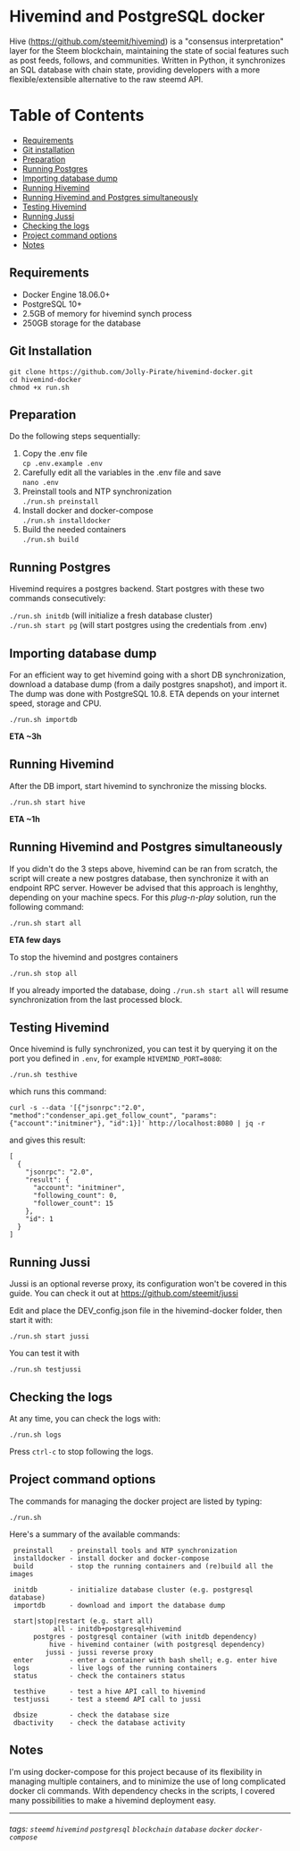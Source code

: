 Hivemind and PostgreSQL docker
===
Hive (https://github.com/steemit/hivemind) is a "consensus interpretation" layer for the Steem blockchain, maintaining the state of social features such as post feeds, follows, and communities. Written in Python, it synchronizes an SQL database with chain state, providing developers with a more flexible/extensible alternative to the raw steemd API.

Table of Contents
=================
<!--ts-->
   * [Requirements](#requirements)
   * [Git installation](#git-installation)
   * [Preparation](#preparation)
   * [Running Postgres](#running-postgres)
   * [Importing database dump](#importing-database-dump)
   * [Running Hivemind](#running-hivemind)
   * [Running Hivemind and Postgres simultaneously](#running-hivemind-and-postgres-simultaneously)
   * [Testing Hivemind](#testing-hivemind)
   * [Running Jussi](#running-jussi)
   * [Checking the logs](#checking-the-logs)
   * [Project command options](#project-command-options)
   * [Notes](#notes)
<!--te-->

## Requirements
- Docker Engine 18.06.0+
- PostgreSQL 10+
- 2.5GB of memory for hivemind synch process
- 250GB storage for the database

## Git Installation
```
git clone https://github.com/Jolly-Pirate/hivemind-docker.git
cd hivemind-docker
chmod +x run.sh
```

## Preparation
Do the following steps sequentially:

1. Copy the .env file\
`cp .env.example .env`
2. Carefully edit all the variables in the .env file and save\
`nano .env`
3. Preinstall tools and NTP synchronization\
`./run.sh preinstall`
4. Install docker and docker-compose\
`./run.sh installdocker`
5. Build the needed containers\
`./run.sh build`


## Running Postgres
Hivemind requires a postgres backend. Start postgres with these two commands consecutively:

`./run.sh initdb` (will initialize a fresh database cluster)\
`./run.sh start pg` (will start postgres using the credentials from .env)

## Importing database dump
For an efficient way to get hivemind going with a short DB synchronization, download a database dump (from a daily postgres snapshot), and import it. The dump was done with PostgreSQL 10.8. ETA depends on your internet speed, storage and CPU.

`./run.sh importdb`

**ETA ~3h**

## Running Hivemind
After the DB import, start hivemind to synchronize the missing blocks.

`./run.sh start hive`

**ETA ~1h**

## Running Hivemind and Postgres simultaneously
If you didn't do the 3 steps above, hivemind can be ran from scratch, the script will create a new postgres database, then synchronize it with an endpoint RPC server. However be advised that this approach is lenghthy, depending on your machine specs. For this *plug-n-play* solution, run the following command:

`./run.sh start all`

 **ETA few days**

To stop the hivemind and postgres containers

`./run.sh stop all`

If you already imported the database, doing `./run.sh start all` will resume synchronization from the last processed block.

## Testing Hivemind
Once hivemind is fully synchronized, you can test it by querying it on the port you defined in `.env`, for example `HIVEMIND_PORT=8080`:

`./run.sh testhive`

which runs this command:

`curl -s --data '[{"jsonrpc":"2.0", "method":"condenser_api.get_follow_count", "params":{"account":"initminer"}, "id":1}]' http://localhost:8080 | jq -r`

and gives this result:
```
[
  {
    "jsonrpc": "2.0",
    "result": {
      "account": "initminer",
      "following_count": 0,
      "follower_count": 15
    },
    "id": 1
  }
]
```

## Running Jussi
Jussi is an optional reverse proxy, its configuration won't be covered in this guide. You can check it out at https://github.com/steemit/jussi

Edit and place the DEV_config.json file in the hivemind-docker folder, then start it with:

`./run.sh start jussi`

You can test it with

`./run.sh testjussi`

## Checking the logs
At any time, you can check the logs with:

`./run.sh logs`

Press `ctrl-c` to stop following the logs.

## Project command options
The commands for managing the docker project are listed by typing:

`./run.sh`

Here's a summary of the available commands:
```
 preinstall    - preinstall tools and NTP synchronization
 installdocker - install docker and docker-compose
 build         - stop the running containers and (re)build all the images

 initdb        - initialize database cluster (e.g. postgresql database)
 importdb      - download and import the database dump

 start|stop|restart (e.g. start all)
           all - initdb+postgresql+hivemind
      postgres - postgresql container (with initdb dependency)
          hive - hivemind container (with postgresql dependency)
         jussi - jussi reverse proxy
 enter         - enter a container with bash shell; e.g. enter hive
 logs          - live logs of the running containers
 status        - check the containers status

 testhive      - test a hive API call to hivemind
 testjussi     - test a steemd API call to jussi

 dbsize        - check the database size
 dbactivity    - check the database activity
```

## Notes
I'm using docker-compose for this project because of its flexibility in managing multiple containers, and to minimize the use of long complicated docker cli commands. With dependency checks in the scripts, I covered many possibilities to make a hivemind deployment easy.

---
###### tags: `steemd` `hivemind` `postgresql` `blockchain` `database` `docker` `docker-compose`
